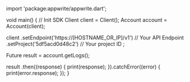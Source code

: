 import 'package:appwrite/appwrite.dart';

void main() { // Init SDK
  Client client = Client();
  Account account = Account(client);

  client
    .setEndpoint('https://[HOSTNAME_OR_IP]/v1') // Your API Endpoint
    .setProject('5df5acd0d48c2') // Your project ID
  ;

  Future result = account.getLogs();

  result
    .then((response) {
      print(response);
    }).catchError((error) {
      print(error.response);
  });
}